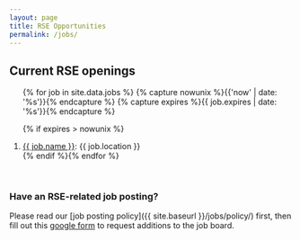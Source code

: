 ```yaml
---
layout: page
title: RSE Opportunities
permalink: /jobs/
---
```


## Current RSE openings

<ol>{% for job in site.data.jobs %}
{% capture nowunix %}{{'now' | date: '%s'}}{% endcapture %}
{% capture expires %}{{ job.expires | date: '%s'}}{% endcapture %}

{% if expires > nowunix %}
   <li><a href="{{ job.url }}" target="_blank">{{ job.name }}</a>: {{ job.location }}</li>
{% endif %}{% endfor %}</ol>

<br>

### Have an RSE-related job posting?  
Please read our [job posting policy]({{ site.baseurl }}/jobs/policy/) first, then fill out this [google form](https://docs.google.com/forms/d/e/1FAIpQLSfYK64R1c0rj-ERldGLxuqedLIbsYPZXj9uBplDRYNmnND10Q/viewform?usp=sf_link) to request additions to the job board.
